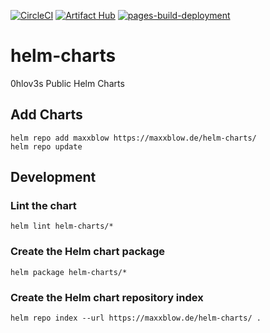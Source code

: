 [![CircleCI](https://circleci.com/gh/0hlov3/helm-charts/tree/main.svg?style=svg)](https://circleci.com/gh/0hlov3/helm-charts/tree/main)
[![Artifact Hub](https://img.shields.io/endpoint?url=https://artifacthub.io/badge/repository/maxxblow)](https://artifacthub.io/packages/search?repo=maxxblow)
[![pages-build-deployment](https://github.com/Maxxblow/charts/actions/workflows/pages/pages-build-deployment/badge.svg?branch=main)](https://github.com/Maxxblow/charts/actions/workflows/pages/pages-build-deployment)
# helm-charts
0hlov3s Public Helm Charts

## Add Charts
```shell
helm repo add maxxblow https://maxxblow.de/helm-charts/
helm repo update
```

## Development
### Lint the chart
```shell
helm lint helm-charts/*
```

### Create the Helm chart package
```shell
helm package helm-charts/*
```

### Create the Helm chart repository index
```shell
helm repo index --url https://maxxblow.de/helm-charts/ .
```
